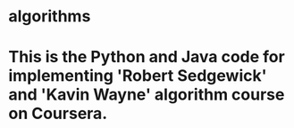 # algorithms
# This is the Python and Java code for implementing 'Robert Sedgewick' and 'Kavin Wayne' algorithm course on Coursera.
